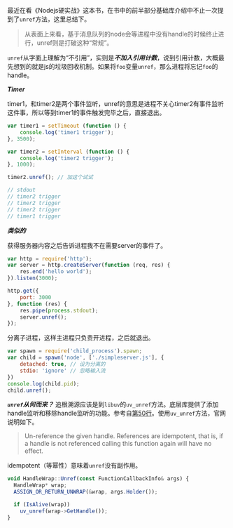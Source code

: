 最近在看《Nodejs硬实战》这本书，在书中的前半部分基础库介绍中不止一次提到了`unref`方法，这里总结下。

> 从表面上来看，基于消息队列的node会等进程中没有handle的时候终止进行，unref则是打破这种“常规”。

`unref`从字面上理解为“不引用”，实则是***不加入引用计数***，说到引用计数，大概最先想到的就是js的垃圾回收机制。如果将`foo`变量`unref`，那么进程将忘记`foo`的handle。

***Timer***

timer1，和timer2是两个事件监听，unref的意思是进程不关心timer2有事件监听这件事，所以等到timer1的事件触发完毕之后，直接退出。
```javascript
var timer1 = setTimeout (function () {
    console.log('timer1 trigger');
}, 3500);

var timer2 = setInterval (function () {
    console.log('timer2 trigger');
}, 1000);

timer2.unref(); // 加这个试试

// stdout
// timer2 trigger
// timer2 trigger
// timer2 trigger
// timer1 trigger
```

***类似的***

获得服务器内容之后告诉进程我不在需要server的事件了。
```javascript
var http = require('http');
var server = http.createServer(function (req, res) {
    res.end('hello world');
}).listen(3000);

http.get({
    port: 3000
}, function (res) {
    res.pipe(process.stdout);
    server.unref();
});
```
分离子进程，这样主进程只负责开进程，之后就退出。
```js
var spawn = require('child_process').spawn;
var child = spawn('node', ['./simpleserver.js'], {
    detached: true, // 设为分离的
    stdio: 'ignore' // 忽略输入流
})
console.log(child.pid);
child.unref();
```

***`unref`从何而来？***
追根溯源应该是到`libuv`的`uv_unref`方法。底层库提供了添加handle监听和移除handle监听的功能。参考自[第50行](https://github.com/nodejs/node/blob/master/src/handle_wrap.cc)。使用`uv_unref`方法，官网说明如下。
> Un-reference the given handle. References are idempotent, that is, if a handle is not referenced calling this function again will have no effect.

idempotent（等幂性）意味着`unref`没有副作用。

```js
void HandleWrap::Unref(const FunctionCallbackInfo& args) {
  HandleWrap* wrap;
  ASSIGN_OR_RETURN_UNWRAP(&wrap, args.Holder());

  if (IsAlive(wrap))
    uv_unref(wrap->GetHandle());
}
```